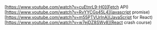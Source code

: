 [https://www.youtube.com/watch?v=cuEtnrL9-H0](Fetch API)
[https://www.youtube.com/watch?v=RvYYCGs45L4](javascript promise)
[https://www.youtube.com/watch?v=m55PTVUrlnA](JavaScript for React)
[https://www.youtube.com/watch?v=w7ejDZ8SWv8](React crash course)

